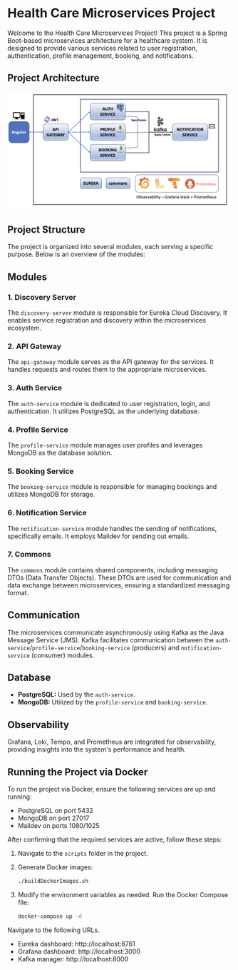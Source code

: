 # Health Care Microservices Project

Welcome to the Health Care Microservices Project! This project is a Spring Boot-based microservices architecture for a healthcare system. It is designed to provide various services related to user registration, authentication, profile management, booking, and notifications.

## Project Architecture
![Health Care Microservices Architecture](script/resources/Architecture.png)

## Project Structure
The project is organized into several modules, each serving a specific purpose. Below is an overview of the modules:

## Modules

### 1. Discovery Server

The `discovery-server` module is responsible for Eureka Cloud Discovery. It enables service registration and discovery within the microservices ecosystem.

### 2. API Gateway

The `api-gateway` module serves as the API gateway for the services. 
It handles requests and routes them to the appropriate microservices.

### 3. Auth Service

The `auth-service` module is dedicated to user registration, login, and authentication. It utilizes PostgreSQL as the underlying database.

### 4. Profile Service

The `profile-service` module manages user profiles and leverages MongoDB as the database solution.

### 5. Booking Service

The `booking-service` module is responsible for managing bookings and utilizes MongoDB for storage.

### 6. Notification Service

The `notification-service` module handles the sending of notifications, specifically emails. It employs Maildev for sending out emails.

### 7. Commons

The `commons` module contains shared components, including messaging DTOs (Data Transfer Objects). These DTOs are used for communication and data exchange between microservices, ensuring a standardized messaging format.

## Communication

The microservices communicate asynchronously using Kafka as the Java Message Service (JMS). 
Kafka facilitates communication between the `auth-service`/`profile-service`/`booking-service` (producers) and `notification-service` (consumer) modules.

## Database

- **PostgreSQL:** Used by the `auth-service`.
- **MongoDB:** Utilized by the `profile-service` and `booking-service`.

## Observability

Grafana, Loki, Tempo, and Prometheus are integrated for observability, providing insights into the system's performance and health.


## Running the Project via Docker

To run the project via Docker, ensure the following services are up and running:

- PostgreSQL on port 5432
- MongoDB on port 27017
- Maildev on ports 1080/1025

After confirming that the required services are active, follow these steps:

1. Navigate to the `scripts` folder in the project.

2. Generate Docker images:
   ```bash
   ./buildDockerImages.sh
   ```
3. Modify the environment variables as needed. Run the Docker Compose file:
   ```bash
   docker-compose up -d
   ```

Navigate to the following URLs.

- Eureka dashboard: http://localhost:8761
- Grafana dashboard: http://localhost:3000
- Kafka manager: http://localhost:8000